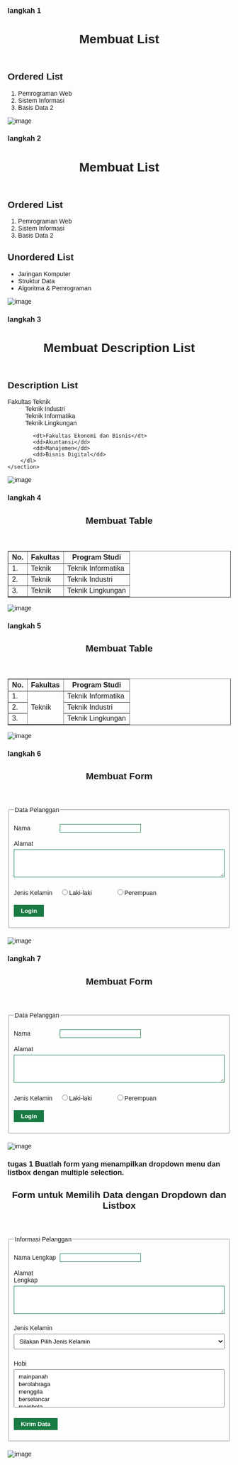 ### langkah 1

<!DOCTYPE html>
<html lang="en">
<head>
    <meta charset="UTF-8">
    <meta name="viewport" content="width=device-width, initial-scale=1.0">
    <title>HTML Lanjutan</title>
</head>
<body>
    <header>
        <h1>Membuat List</h1>
    </header>
    <section id="order-list">
        <h2>Ordered List</h2>
        <ol>
            <li>Pemrograman Web</li>
            <li>Sistem Informasi</li>
            <li>Basis Data 2</li>
        </ol>
    </section>
</body>
</html>

![image](https://github.com/user-attachments/assets/1518060b-2408-4788-9082-31a105ff4c7c)


### langkah 2

<!DOCTYPE html>
<html lang="en">
<head>
    <meta charset="UTF-8">
    <meta name="viewport" content="width=device-width, initial-scale=1.0">
    <title>HTML Lanjutan</title>
</head>
<body>
    <header>
        <h1>Membuat List</h1>
    </header>
    <section id="order-list">
        <h2>Ordered List</h2>
        <ol>
            <li>Pemrograman Web</li>
            <li>Sistem Informasi</li>
            <li>Basis Data 2</li>
        </ol>
    </section>
    <section id="unorder-list">
        <h2>Unordered List</h2>
        <ul type="square">
            <li>Jaringan Komputer</li>
            <li>Struktur Data</li>
            <li>Algoritma &amp; Pemrograman</li>
        </ul>
    </section>
</body>
</html>

![image](https://github.com/user-attachments/assets/faf87a96-92ba-44bb-8c6e-fde22899ec34)



### langkah 3

<!DOCTYPE html>
<html lang="en">
<head>
    <meta charset="UTF-8">
    <meta name="viewport" content="width=device-width, initial-scale=1.0">
    <title>Description List</title>
</head>
<body>
    <header>
        <h1>Membuat Description List</h1>
    </header>
    <section id="description-list">
        <h2>Description List</h2>
        <dl>
            <dt>Fakultas Teknik</dt>
            <dd>Teknik Industri</dd>
            <dd>Teknik Informatika</dd>
            <dd>Teknik Lingkungan</dd>

            <dt>Fakultas Ekonomi dan Bisnis</dt>
            <dd>Akuntansi</dd>
            <dd>Manajemen</dd>
            <dd>Bisnis Digital</dd>
        </dl>
    </section>
</body>
</html>

![image](https://github.com/user-attachments/assets/770e47ce-ba2c-4f52-b365-fd6e7d687842)




### langkah 4
<!DOCTYPE html>
<html lang="en">
<head>
    <meta charset="UTF-8">
    <meta name="viewport" content="width=device-width, initial-scale=1.0">
    <title>HTML Lanjutan</title>
</head>
<body>
    <header>
        <h1>Membuat Table</h1>
    </header>
    <table border="1" cellpadding="4" cellspacing="0">
        <thead>
            <tr>
                <th>No.</th>
                <th>Fakultas</th>
                <th>Program Studi</th>
            </tr>
        </thead>
        <tbody>
            <tr>
                <td>1.</td>
                <td>Teknik</td>
                <td>Teknik Informatika</td>
            </tr>
            <tr>
                <td>2.</td>
                <td>Teknik</td>
                <td>Teknik Industri</td>
            </tr>
            <tr>
                <td>3.</td>
                <td>Teknik</td>
                <td>Teknik Lingkungan</td>
            </tr>
        </tbody>
    </table>
</body>
</html>

![image](https://github.com/user-attachments/assets/358f334e-fa95-4b3c-bb7d-cd6d5cd65a04)



### langkah 5
<!DOCTYPE html>
<html lang="en">
<head>
    <meta charset="UTF-8">
    <meta name="viewport" content="width=device-width, initial-scale=1.0">
    <title>HTML Lanjutan</title>
</head>
<body>
    <header>
        <h1>Membuat Table</h1>
    </header>
    <table border="1" cellpadding="6" cellspacing="0">
        <thead>
            <tr>
                <th>No.</th>
                <th>Fakultas</th>
                <th>Program Studi</th>
            </tr>
        </thead>
        <tbody>
            <tr>
                <td>1.</td>
                <td rowspan="3">Teknik</td>
                <td>Teknik Informatika</td>
            </tr>
            <tr>
                <td>2.</td>
                <td>Teknik Industri</td>
            </tr>
            <tr>
                <td>3.</td>
                <td>Teknik Lingkungan</td>
            </tr>
        </tbody>
    </table>
</body>
</html>

![image](https://github.com/user-attachments/assets/1bb37bd5-0140-4e8c-a7c9-36577ba4e66d)




### langkah 6
<!DOCTYPE html>
<html lang="en">
<head>
<meta charset="UTF-8">
<meta name="viewport" content="width=device-width, initial-scale=1.0">
<title>HTML Lanjutan</title>
</head>
<body>
<header>
<h1>Membuat Form</h1>
</header>
</body>
</html>
<form action="proses.php" method="post">
<fieldset>
<legend>Data Pelanggan</legend>
<p>
<label for="nama">Nama</label>
<input type="text" id="nama" name="nama">
</p>
<p>
<label for="alamat">Alamat</label>
<textarea id="alamat" name="alamat" cols="20" rows="3"></textarea>
</p>
<p>
<label>Jenis Kelamin</label>
<input id="jk_l" type="radio" name="kelamin" value="L" /><label
for="jk_l">Laki-laki</label>
<input id="jk_p" type="radio" name="kelamin" value="P" /><label
for="jk_p">Perempuan</label>
</p>
<p><input type="submit" value="Login"></p>
</fieldset>
</form>
</body>
</html>

![image](https://github.com/user-attachments/assets/373fef5a-eef3-41be-a14a-17880a2f2cf0)





### langkah 7
<!DOCTYPE html>
<html lang="en">
<head>
<meta charset="UTF-8">
<meta name="viewport" content="width=device-width, initial-scale=1.0">
<title>HTML Lanjutan</title>
<style>
    form p > label {
    display: inline-block;
    width: 100px;
    }
    form input[type="text"], form textarea {
    border: 1px solid #197a43;
    }
    form input[type="submit"] {
    border: 1px solid #197a43;
    background-color: #197a43;
    color: #ffffff;
    font-weight: bold;
    padding: 5px 15px;
    }
    </style>
</head>
<body>
<header>
<h1>Membuat Form</h1>
</header>
</body>
</html>
<form action="proses.php" method="post">
<fieldset>
<legend>Data Pelanggan</legend>
<p>
<label for="nama">Nama</label>
<input type="text" id="nama" name="nama">
</p>
<p>
<label for="alamat">Alamat</label>
<textarea id="alamat" name="alamat" cols="20" rows="3"></textarea>
</p>
<p>
<label>Jenis Kelamin</label>
<input id="jk_l" type="radio" name="kelamin" value="L" /><label
for="jk_l">Laki-laki</label>
<input id="jk_p" type="radio" name="kelamin" value="P" /><label
for="jk_p">Perempuan</label>
</p>
<p><input type="submit" value="Login"></p>
</fieldset>
</form>
</body>
</html>

![image](https://github.com/user-attachments/assets/f30f1f5c-b4c7-4944-9886-b19a16108345)









### tugas 1 Buatlah form yang menampilkan dropdown menu dan listbox dengan multiple selection.
<!DOCTYPE html>
<html lang="en">
<head>
    <meta charset="UTF-8">
    <meta name="viewport" content="width=device-width, initial-scale=1.0">
    <title>Form dengan Dropdown dan Listbox</title>
    <style>
        body {
            font-family: Arial, sans-serif;
            margin: 20px;
        }
        fieldset {
            margin-bottom: 20px;
            padding: 10px;
        }
        label {
            display: block;
            margin-bottom: 5px;
        }
        select, textarea {
            width: 100%;
            padding: 8px;
            margin-bottom: 10px;
        }
    </style>
</head>
<body>
<header>
    <h1>Form untuk Memilih Data dengan Dropdown dan Listbox</h1>
</header>

<form action="proses.php" method="post">
    <fieldset>
        <legend>Informasi Pelanggan</legend>
        <p>
            <label for="nama">Nama Lengkap</label>
            <input type="text" id="nama" name="nama" required>
        </p>
        <p>
            <label for="alamat">Alamat Lengkap</label>
            <textarea id="alamat" name="alamat" cols="20" rows="3" required></textarea>
        </p>
        <p>
            <label for="jenis_kelamin">Jenis Kelamin</label>
            <select id="jenis_kelamin" name="kelamin" required>
                <option value="">Silakan Pilih Jenis Kelamin</option>
                <option value="L">Laki-laki</option>
                <option value="P">Perempuan</option>
            </select>
        </p>
        <p>
            <label for="hobi">Hobi</label>
            <select id="hobi" name="hobi[]" multiple required>
                <option value="mainpanah">mainpanah</option>
                <option value="berolahraga">berolahraga</option>
                <option value="menggila">menggila</option>
                <option value="berselancar">berselancar</option>
                <option value="mainbola">mainbola</option>
            </select>
        </p>
        <p>
            <input type="submit" value="Kirim Data">
        </p>
    </fieldset>
</form>
</body>
</html>

![image](https://github.com/user-attachments/assets/70ca3469-9af2-4845-824a-1ba83a17be61)



